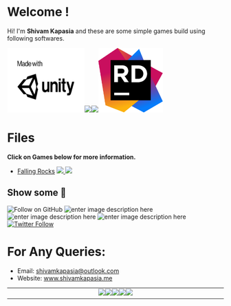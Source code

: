 # Welcome !

Hi! I'm **Shivam Kapasia** and these are some simple games build using following softwares.



<a target="_blank" href="https://www.linkedin.com/in/shivam-kapasia-8a485218a/"><img src="https://github.com/shivamkapasia0/Unity-Games/blob/master/etc/unity-mwu-black.png?raw=true" width="180" height="150"/></a><a target="_blank" href="https://www.linkedin.com/in/shivam-kapasia-8a485218a/"><img src="https://img.icons8.com/color/150/000000/blender-3d.png" width="150"/></a><a target="_blank" href="https://www.linkedin.com/in/shivam-kapasia-8a485218a/"><img src="https://img.icons8.com/color/158/000000/audacity.png" width="159"/></a><a target="_blank" href="https://www.linkedin.com/in/shivam-kapasia-8a485218a/"><img src="https://github.com/shivamkapasia0/Unity-Games/blob/master/etc/icon-rider.png?raw=true" width="150" height="150"/></a>



# Files

**Click on Games below for more information.**

 - [Falling Rocks](https://github.com/shivamkapasia0/Unity-Games/tree/master/Unity%20Games/Falling%20Rocks)
 <a href="https://github.com/shivamkapasia0/Unity-Games/tree/master/Builds/Falling%20Rocks%20Builds">![](https://img.shields.io/badge/Builds-.exe-brightgreen)
</a><a href="https://github.com/shivamkapasia0/Unity-Games/tree/master/Unity%20Games/Falling%20Rocks">![](https://img.shields.io/badge/Source-code-green)
</a>

## Show some  :blue_heart:

![Follow on GitHub](https://img.shields.io/github/followers/shivamkapasia0.svg?style=social) ![enter image description here](https://img.shields.io/github/forks/shivamkapasia0/Unity-Games?label=Fork&style=social)
![enter image description here](https://img.shields.io/github/stars/shivamkapasia0/Unity-Games?style=social)    	 ![enter image description here](https://img.shields.io/github/watchers/shivamkapasia0/Unity-Games?style=social)[![Twitter Follow](https://img.shields.io/twitter/follow/shivaay0o7.svg?label=Follow&style=social)](https://twitter.com/shivaay0o7)

# For Any Queries:
- Email: shivamkapasia@outlook.com
- Website: www.shivamkapasia.me

<table align="center"><tr><td align="center" width="9999">
<a target="_blank" href="https://www.linkedin.com/in/shivam-kapasia-8a485218a/">
<img src="https://img.icons8.com/color/48/000000/linkedin.png" width="40"/></a><a target="_blank" href="https://instagram.com/shivaay0o7"><img src="https://img.icons8.com/fluent/48/000000/instagram-new.png" width="40"/></a><a target="_blank" href="https://twitter.com/shivaay0o7"><img src="https://img.icons8.com/color/48/000000/twitter-squared.png" width="40"/></a><a target="_blank" href="http://shivamkapasia.me"><img src="https://img.icons8.com/color/48/000000/working-with-a-laptop.png" width="40"/></a><a target="_blank" href="mailto:shivamkapasia@outlook.com"><img src="https://img.icons8.com/fluent/48/000000/important-mail.png" width="40"/>
</a>
</td></tr></table>
